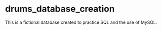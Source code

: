 # drums_database_creation
This is a fictional database created to practice SQL and the use of MySQL.
